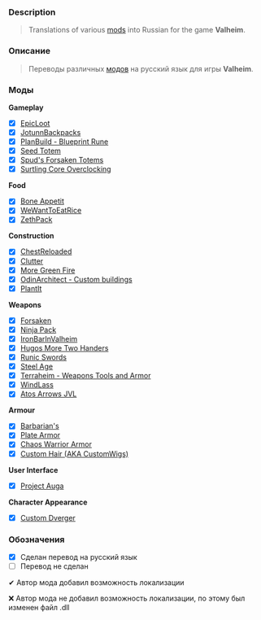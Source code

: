### Description

> Translations of various [mods](https://www.nexusmods.com/valheim/) into Russian for the game **Valheim**. 

### Описание
> Переводы различных [модов](https://www.nexusmods.com/valheim/) на русский язык для игры **Valheim**.

### Моды

**Gameplay**
 - [X] [EpicLoot](https://www.nexusmods.com/valheim/mods/387)
 - [X] [JotunnBackpacks](https://www.nexusmods.com/valheim/mods/1416)
 - [X] [PlanBuild - Blueprint Rune](https://www.nexusmods.com/valheim/mods/1125) 
 - [X] [Seed Totem](https://www.nexusmods.com/valheim/mods/876)
 - [X] [Spud's Forsaken Totems](https://www.nexusmods.com/valheim/mods/715)
 - [X] [Surtling Core Overclocking](https://www.nexusmods.com/valheim/mods/909)

**Food**
 - [X] [Bone Appetit](https://www.nexusmods.com/valheim/mods/1250)
 - [X] [WeWantToEatRice](https://www.nexusmods.com/valheim/mods/1225)
 - [X] [ZethPack](https://www.nexusmods.com/valheim/mods/1242)

**Construction**
 - [X] [ChestReloaded](https://www.nexusmods.com/valheim/mods/653)
 - [X] [Clutter](https://www.nexusmods.com/valheim/mods/1350)
 - [X] [More Green Fire](https://www.nexusmods.com/valheim/mods/1352) 
 - [X] [OdinArchitect - Custom buildings](https://www.nexusmods.com/valheim/mods/1174)
 - [X] [PlantIt](https://www.nexusmods.com/valheim/mods/1251)

**Weapons**
 - [X] [Forsaken](https://www.nexusmods.com/valheim/mods/799)
 - [X] [Ninja Pack](https://www.nexusmods.com/valheim/mods/1182) 
 - [X] [IronBarInValheim](https://www.nexusmods.com/valheim/mods/1196)
 - [X] [Hugos More Two Handers](https://www.nexusmods.com/valheim/mods/1189)
 - [X] [Runic Swords](https://www.nexusmods.com/valheim/mods/1179)
 - [X] [Steel Age](https://www.nexusmods.com/valheim/mods/1143)
 - [X] [Terraheim - Weapons Tools and Armor](https://www.nexusmods.com/valheim/mods/803)
 - [X] [WindLass](https://www.nexusmods.com/valheim/mods/1209)
 - [X] [Atos Arrows JVL](https://www.nexusmods.com/valheim/mods/1301)

**Armour**
 - [X] [Barbarian's](https://www.nexusmods.com/valheim/mods/640)
 - [X] [Plate Armor](https://www.nexusmods.com/valheim/mods/567)
 - [X] [Chaos Warrior Armor](https://www.nexusmods.com/valheim/mods/1215)
 - [X] [Custom Hair (AKA CustomWigs)](https://www.nexusmods.com/valheim/mods/1236)

**User Interface**
 - [X] [Project Auga](https://www.nexusmods.com/valheim/mods/1413)

**Character Appearance**
 - [X] [Custom Dverger](https://www.nexusmods.com/valheim/mods/1351)


### Обозначения

- [X] Сделан перевод на русский язык
- [ ] Перевод не сделан

 ✔ Автор мода добавил возможность локализации
 
 ❌ Автор мода не добавил возможность локализации, по этому был изменен файл .dll
